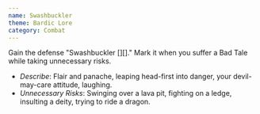 ```yaml
---
name: Swashbuckler
theme: Bardic Lore
category: Combat
---
```


Gain the defense "Swashbuckler [][]." Mark it when you suffer a Bad Tale while taking unnecessary risks.

* *Describe*: Flair and panache, leaping head-first into danger, your devil-may-care attitude, laughing.
* *Unnecessary Risks*: Swinging over a lava pit, fighting on a ledge, insulting a deity, trying to ride a dragon.